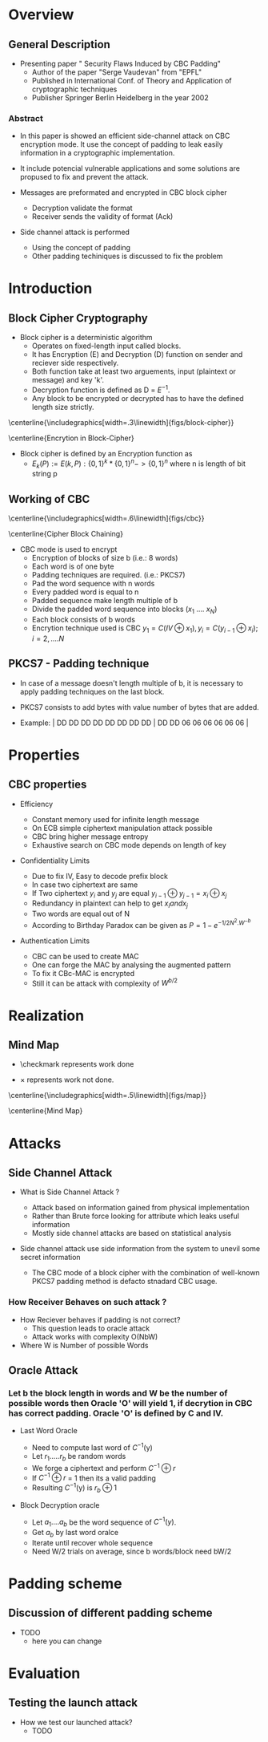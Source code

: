 # Overview


## General Description

* Presenting paper " Security Flaws Induced by CBC Padding"
    * Author of the paper "Serge Vaudevan" from "EPFL"
    * Published in International Conf. of Theory and Application of cryptographic techniques
    * Publisher Springer Berlin Heidelberg in the year 2002


### Abstract

* In this paper is showed an efficient side-channel attack on CBC encryption mode. It use the concept of padding to leak easily information in a cryptographic implementation.

* It include potencial vulnerable applications and some solutions are propused to fix and prevent the attack.

* Messages are preformated and encrypted in CBC block cipher
    * Decryption validate the format
    * Receiver sends the validity of format (Ack)

* Side channel attack is performed
    * Using the concept of padding
    * Other padding techiniques is discussed to fix
      the problem

# Introduction

## Block Cipher Cryptography

* Block cipher is a deterministic algorithm
    * Operates on fixed-length input called blocks.
    * It has Encryption (E) and Decryption (D) function on sender and reciever side respectively.
    * Both function take at least two arguements, input (plaintext or message) and key 'k'.
    * Decryption function is defined as D = $E^{-1}$.
    * Any block to be encrypted or decrypted has to have the defined length size strictly.

\centerline{\includegraphics[width=.3\linewidth]{figs/block-cipher}}

\centerline{Encrytion in Block-Cipher}

* Block cipher is defined by an Encryption function as
    * $E_k(P) := E(k,P) : \{0,1\}^k * \{0,1\}^n -> \{0,1\}^n$ where n is length of bit string p

## Working of CBC

\centerline{\includegraphics[width=.6\linewidth]{figs/cbc}}

\centerline{Cipher Block Chaining}


* CBC mode is used to encrypt
    * Encryption of blocks of size b (i.e.: 8 words)
    * Each word is of one byte
    * Padding techniques are required. (i.e.: PKCS7)
    * Pad the word sequence with n words
    * Every padded word is equal to n
    * Padded sequence make length multiple of b
    * Divide the padded word sequence into blocks ($x_1$ .... $x_N$)
    * Each block consists of b words
    * Encrytion technique used is CBC
$y_1 = C(IV \oplus x_1), y_i = C(y_{i-1} \oplus x_i); i = 2,.... N$

## PKCS7 - Padding technique

* In case of a message doesn't length multiple of b, it is necessary to apply padding techniques on the last block.

* PKCS7 consists to add bytes with value number of bytes that are added.

* Example:
| DD DD DD DD DD DD DD DD | DD DD 06 06 06 06 06 06 |


    <!--- * add pauses -->
    <!--- * check `pdfpc` -->
<!--- * NOTE: 20-22 min talk + 5 min Q&A -->


# Properties

## CBC properties

  * Efficiency
    * Constant memory used for infinite length message
    * On ECB simple ciphertext manipulation attack possible
    * CBC bring higher message entropy
    * Exhaustive search on CBC mode depends on length of key


  * Confidentiality Limits

    * Due to fix IV, Easy to decode prefix block
    * In case two ciphertext are same
    * If Two ciphertext $y_i$ and $y_j$ are equal
      $y_{i-1} \oplus y_{j-1} = x_i \oplus x_j$
    * Redundancy in plaintext can help to get $x_i and x_j$
    * Two words are equal out of N
    * According to Birthday Paradox can be given as
      $P = 1 - e^{-1/2N^2.W^{-b}}$

  * Authentication Limits
    * CBC can be used to create MAC
    * One can forge the MAC by analysing the augmented pattern
    * To fix it CBc-MAC is encrypted
    * Still it can be attack with complexity of $W^{b/2}$

# Realization

## Mind Map

* \checkmark represents work done

* $\times$ represents work not done.

\centerline{\includegraphics[width=.5\linewidth]{figs/map}}

\centerline{Mind Map}


#  Attacks

## Side Channel Attack

* What is Side Channel Attack ?
    * Attack based on information gained from physical implementation
    * Rather than Brute force looking for attribute which leaks useful information
    * Mostly side channel attacks are based on statistical analysis

* Side channel attack use side information from the system to unevil some secret information
    * The CBC mode of a block cipher with the combination of well-known PKCS7 padding method
is defacto stnadard CBC usage.


### How Receiver Behaves on such attack ?

* How Reciever behaves if padding is not correct?
    * This question leads to oracle attack
    * Attack works with complexity O(NbW)
* Where W is Number of possible Words



## Oracle Attack

### Let b the block length in words and W be the number of possible words then Oracle 'O' will yield 1, if decrytion in CBC has correct padding. Oracle 'O' is defined by C and IV.

  * Last Word Oracle
    * Need to compute last word of $C^{-1}$(y)
    * Let $r_1.....r_b$ be random words
    * We forge a ciphertext and perform $C^{-1} \oplus r$
    * If $C^{-1} \oplus r$ = 1 then its a valid padding
    * Resulting $C^{-1}$(y) is $r_b \oplus 1$

  * Block Decryption oracle
    * Let $a_1....a_b$ be the word sequence of $C^{-1}(y)$.
    * Get $a_b$ by last word  oralce
    * Iterate until recover whole sequence
    * Need W/2 trials on average, since b words/block need bW/2

# Padding scheme

## Discussion of different padding scheme

  * TODO
    * here you can change

# Evaluation

## Testing the launch attack

* How we test our launched attack?
    * TODO
